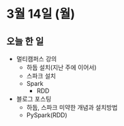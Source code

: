 # 3월 14일 (월)

## 오늘 한 일

* 멀티캠퍼스 강의
  * 하둡 설치(지난 주에 이어서)
  * 스파크 설치
  * Spark
    * RDD
* 블로그 포스팅
  * 하둡, 스파크 미약한 개념과 설치방법
  * PySpark(RDD)